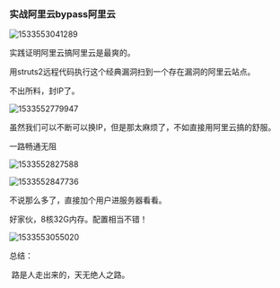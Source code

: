 ### 实战阿里云bypass阿里云



![1533553041289](C:\Users\sky\AppData\Local\Temp\1533553041289.png)

实践证明阿里云搞阿里云是最爽的。

<!--more-->



用struts2远程代码执行这个经典漏洞扫到一个存在漏洞的阿里云站点。



不出所料，封IP了。



![1533552779947](C:\Users\sky\AppData\Local\Temp\1533552779947.png)



虽然我们可以不断可以换IP，但是那太麻烦了，不如直接用阿里云搞的舒服。



一路畅通无阻



![1533552827588](C:\Users\sky\AppData\Local\Temp\1533552827588.png)



![1533552847736](C:\Users\sky\AppData\Local\Temp\1533552847736.png)





不说那么多了，直接加个用户进服务器看看。





好家伙，8核32G内存。配置相当不错！



![1533553055020](C:\Users\sky\AppData\Local\Temp\1533553055020.png)







总结：

​	路是人走出来的，天无绝人之路。